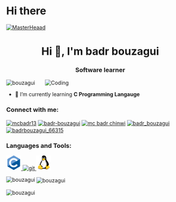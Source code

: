 # Hi there 
[![MasterHeaad](https://cdn.videoplasty.com/animation/midnight-coding-late-night-session-lofi-animation-stock-animation-51917-1024x576.jpg)](https://rishavchanada.io)
<h1 align="center">Hi 👋, I'm badr bouzagui</h1>
<h3 align="center">Software learner</h3>
<img align="right" alt="Coding" width="400" src="https://cdn.dribbble.com/users/926537/screenshots/4502924/python-2.gif">


<p align="left"> <img src="https://komarev.com/ghpvc/?username=bouzagui&label=Profile%20views&color=0e75b6&style=flat" alt="bouzagui" /> </p>

- 🌱 I’m currently learning **C Programming Langauge**

<h3 align="left">Connect with me:</h3>
<p align="left">
<a href="https://twitter.com/mcbadr13" target="blank"><img align="center" src="https://raw.githubusercontent.com/rahuldkjain/github-profile-readme-generator/master/src/images/icons/Social/twitter.svg" alt="mcbadr13" height="30" width="40" /></a>
<a href="https://linkedin.com/in/badr-bouzagui" target="blank"><img align="center" src="https://raw.githubusercontent.com/rahuldkjain/github-profile-readme-generator/master/src/images/icons/Social/linked-in-alt.svg" alt="badr-bouzagui" height="30" width="40" /></a>
<a href="https://fb.com/mc badr chinwi" target="blank"><img align="center" src="https://raw.githubusercontent.com/rahuldkjain/github-profile-readme-generator/master/src/images/icons/Social/facebook.svg" alt="mc badr chinwi" height="30" width="40" /></a>
<a href="https://instagram.com/badr_bouzagui" target="blank"><img align="center" src="https://raw.githubusercontent.com/rahuldkjain/github-profile-readme-generator/master/src/images/icons/Social/instagram.svg" alt="badr_bouzagui" height="30" width="40" /></a>
<a href="https://discord.gg/badrbouzagui_66315" target="blank"><img align="center" src="https://raw.githubusercontent.com/rahuldkjain/github-profile-readme-generator/master/src/images/icons/Social/discord.svg" alt="badrbouzagui_66315" height="30" width="40" /></a>
</p>

<h3 align="left">Languages and Tools:</h3>
<p align="left"> <a href="https://www.cprogramming.com/" target="_blank" rel="noreferrer"> <img src="https://raw.githubusercontent.com/devicons/devicon/master/icons/c/c-original.svg" alt="c" width="40" height="40"/> </a> <a href="https://git-scm.com/" target="_blank" rel="noreferrer"> <img src="https://www.vectorlogo.zone/logos/git-scm/git-scm-icon.svg" alt="git" width="40" height="40"/> </a> <a href="https://www.linux.org/" target="_blank" rel="noreferrer"> <img src="https://raw.githubusercontent.com/devicons/devicon/master/icons/linux/linux-original.svg" alt="linux" width="40" height="40"/> </a> </p>

<p><img align="left" src="https://github-readme-stats.vercel.app/api/top-langs?username=bouzagui&show_icons=true&locale=en&layout=compact" alt="bouzagui" /></p>

<p>&nbsp;<img align="center" src="https://github-readme-stats.vercel.app/api?username=bouzagui&show_icons=true&locale=en" alt="bouzagui" /></p>

<p><img align="center" src="https://github-readme-streak-stats.herokuapp.com/?user=bouzagui&" alt="bouzagui" /></p>
